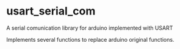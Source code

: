 # usart_serial_com
A serial comunication library for arduino implemented with USART

Implements several functions to replace arduino original functions.
